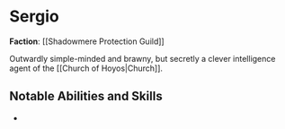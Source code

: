 # Sergio

**Faction**: [[Shadowmere Protection Guild]]

Outwardly simple-minded and brawny, but secretly a clever intelligence agent of the [[Church of Hoyos|Church]].
## Notable Abilities and Skills

- 